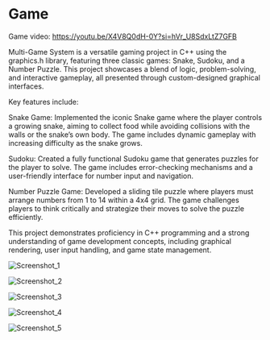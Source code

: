 # Game

Game video: https://youtu.be/X4V8Q0dH-0Y?si=hVr_U8SdxLtZ7GFB


Multi-Game System is a versatile gaming project in C++ using the graphics.h library, featuring three classic games: Snake, Sudoku, and a Number Puzzle. This project showcases a blend of logic, problem-solving, and interactive gameplay, all presented through custom-designed graphical interfaces.

Key features include:

Snake Game: Implemented the iconic Snake game where the player controls a growing snake, aiming to collect food while avoiding collisions with the walls or the snake’s own body. The game includes dynamic gameplay with increasing difficulty as the snake grows.

Sudoku: Created a fully functional Sudoku game that generates puzzles for the player to solve. The game includes error-checking mechanisms and a user-friendly interface for number input and navigation.

Number Puzzle Game: Developed a sliding tile puzzle where players must arrange numbers from 1 to 14 within a 4x4 grid. The game challenges players to think critically and strategize their moves to solve the puzzle efficiently.

This project demonstrates proficiency in C++ programming and a strong understanding of game development concepts, including graphical rendering, user input handling, and game state management.

![Screenshot_1](https://user-images.githubusercontent.com/38405974/145193979-244231b7-0ada-4985-b03c-5a203032e6c1.jpg)

![Screenshot_2](https://user-images.githubusercontent.com/38405974/145193982-0318dc3b-6e1b-451f-b573-0671eef050e3.jpg)

![Screenshot_3](https://user-images.githubusercontent.com/38405974/145193983-362dfcbc-7b8c-4173-b730-a459470cc5a6.jpg)

![Screenshot_4](https://user-images.githubusercontent.com/38405974/145193970-8ca3ab47-8c24-474b-afaf-d4efe72da38f.jpg)

![Screenshot_5](https://user-images.githubusercontent.com/38405974/145193975-6e5ed77c-d924-4a9f-a89f-8af0f9906ef4.jpg)
